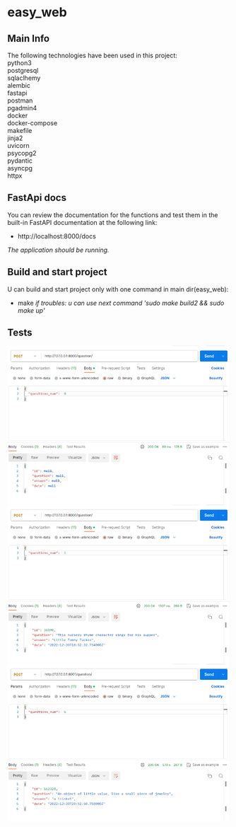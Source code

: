# easy_web  
## Main Info  
The following technologies have been used in this project:  
python3  
postgresql  
sqlaclhemy  
alembic  
fastapi  
postman  
pgadmin4  
docker  
docker-compose  
makefile  
jinja2  
uvicorn  
psycopg2  
pydantic  
asyncpg  
httpx  

## FastApi docs  

You can review the documentation for the functions and test them in the built-in FastAPI documentation at the following link:  
* http://localhost:8000/docs  
 
*The application should be running.*  

## Build and start project  

U can build and start project only with one command in main dir(easy_web):  
* make
  *if troubles: u can use next command 'sudo make build2 && sudo make up'*   

## Tests  
![easy_web](img/test0.png)  
![easy_web](img/test1.png)  
![easy_web](img/test6.png)  
